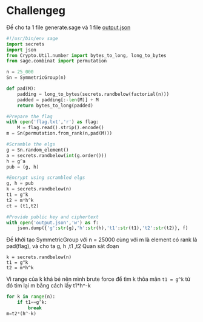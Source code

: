 # Challengeg
Đề cho ta 1 file generate.sage và 1 file [output.json](https://github.com/lttn1204/CTF/blob/main/2021/redpwnCTF/scrambled-elgs/output.json)
```py
#!/usr/bin/env sage
import secrets
import json
from Crypto.Util.number import bytes_to_long, long_to_bytes
from sage.combinat import permutation

n = 25_000
Sn = SymmetricGroup(n)

def pad(M):
    padding = long_to_bytes(secrets.randbelow(factorial(n)))
    padded = padding[:-len(M)] + M
    return bytes_to_long(padded)

#Prepare the flag
with open('flag.txt','r') as flag:
    M = flag.read().strip().encode()
m = Sn(permutation.from_rank(n,pad(M)))

#Scramble the elgs
g = Sn.random_element()
a = secrets.randbelow(int(g.order()))
h = g^a
pub = (g, h)

#Encrypt using scrambled elgs
g, h = pub
k = secrets.randbelow(n)
t1 = g^k
t2 = m*h^k
ct = (t1,t2)

#Provide public key and ciphertext
with open('output.json','w') as f:
	json.dump({'g':str(g),'h':str(h),'t1':str(t1),'t2':str(t2)}, f)
```
Đề khởi tạo SymmetricGroup với n = 25000 cùng với m là element có rank là pad(flag), và cho ta g, h ,t1 ,t2
Quan sát đoạn 
```
k = secrets.randbelow(n)
t1 = g^k
t2 = m*h^k
```
Vì range của k khá bé nên mình brute force để tìm k thõa mãn ```t1 = g^k``` từ đó tim lại m bằng cách lấy t1\*h^-k
```py 
for k in range(n):
	if t1==g^k:
		break
m=t2*(h^-k)
```

